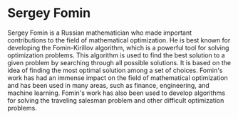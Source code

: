 # Sergey Fomin

Sergey Fomin is a Russian mathematician who made important contributions to the field of mathematical optimization. He is best known for developing the Fomin-Kirillov algorithm, which is a powerful tool for solving optimization problems. This algorithm is used to find the best solution to a given problem by searching through all possible solutions. It is based on the idea of finding the most optimal solution among a set of choices. Fomin's work has had an immense impact on the field of mathematical optimization and has been used in many areas, such as finance, engineering, and machine learning. Fomin's work has also been used to develop algorithms for solving the traveling salesman problem and other difficult optimization problems.

